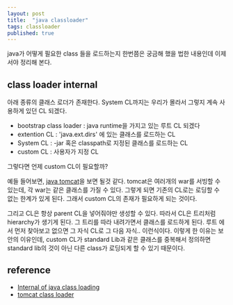 ```yaml
---
layout: post
title:  "java classloader"
tags: classloader
published: true
---
```


java가 어떻게 필요한 class 들을 로드하는지 한번쯤은 궁금해 했을 법한 내용인데 이제서야 정리해 본다. 

## class loader internal

아래 종류의 클래스 로더가 존재한다. System CL까지는 우리가 몰라서 그렇지 계속 사용하게 있던 CL 되겠다.

- bootstrap class loader : java runtime을 가지고 있는 루트 CL 되겠다
- extention CL : 'java.ext.dirs' 에 있는 클래스를 로드하는 CL
- System CL : -jar 혹은 classpath로 지정된 클래스를 로드하는 CL
- custom CL : 사용자가 지정 CL

그렇다면 언제 custom CL이 필요할까?

예들 들어보면, [java tomcat](http://tomcat.apache.org/tomcat-7.0-doc/class-loader-howto.html)을 보면 될것 같다. tomcat은 여러개의 war를 서빙할 수 있는데, 각 war는 같은 클래스를 가질 수 있다. 그렇게 되면 기존의 CL로는 로딩할 수 없는 한계가 있게 된다. 그래서 custom CL의 존재가 필요하게 되는 것이다.

그리고 CL은 항상 parent CL을 넣어줘야만 생성할 수 있다. 따라서 CL은 트리처럼 hierarchy가 생기게 된다. 그 트리를 따라 내려가면서 클래스를 로드하게 된다. 루트 에서 먼저 찾아보고 없으면 그 자식 CL로 그 다음 자식.. 이런식이다. 이렇게 한 이유는 보안의 이유인데, custom CL가 standard Lib과 같은 클래스를 중복해서 정의하면 standard lib의 것이 아닌 다른 class가 로딩되게 할 수 있기 때문이다. 

## reference

- [Internal of java class loading](http://www.onjava.com/pub/a/onjava/2005/01/26/classloading.html?page=1)
- [tomcat class loader](http://tomcat.apache.org/tomcat-7.0-doc/class-loader-howto.html)